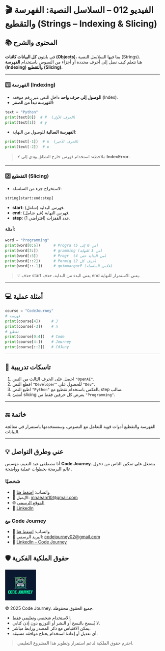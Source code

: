 # 🎬 الفيديو 012 – السلاسل النصية: الفهرسة والتقطيع (Strings – Indexing & Slicing)

## 📚 المحتوى والشرح
في بايثون **كل البيانات كائنات (Objects)**، بما فيها السلاسل النصية (Strings).  
هنا نتعلم كيف نصل إلى أحرف محددة أو أجزاء من النصوص باستخدام **الفهرسة (Indexing)** و**التقطيع (Slicing)**.

---

### 1️⃣ الفهرسة (Indexing)
- **الوصول إلى حرف واحد** داخل النص عبر رقم موقعه (Index).
- **الفهرسة تبدأ من الصفر**:
```python
text = "Python"
print(text[0])  # P  (الحرف الأول)
print(text[1])  # y
```

* **الفهرسة السالبة** للوصول من النهاية:

```python
print(text[-1])  # n  (الحرف الأخير)
print(text[-2])  # o
```

> ⚡ ملاحظة: استخدام فهرس خارج النطاق يؤدي إلى **IndexError**.

---

### 2️⃣ التقطيع (Slicing)

* لاستخراج جزء من السلسلة:

```python
string[start:end:step]
```

* **start**: فهرس البداية (شامل).
* **end**: فهرس النهاية (غير شامل).
* **step**: عدد القفزات (افتراضي 1).

#### أمثلة:

```python
word = "Programming"
print(word[0:6])      # Progra (من 0 إلى 5)
print(word[3:])       # gramming (من 3 للنهاية)
print(word[:5])       # Progr  (من البداية حتى 4)
print(word[::2])      # Pormig (حرف كل 2)
print(word[::-1])     # gnimmargorP (عكس السلسلة)
```

> 💡 حذف start يعني البدء من البداية، حذف end يعني الاستمرار للنهاية.

---

## 💻 أمثلة عملية

```python
course = "CodeJourney"
# فهرسة
print(course[4])     # J
print(course[-3])    # n
# تقطيع
print(course[0:4])   # Code
print(course[4:])    # Journey
print(course[::2])   # CdJuny
```

---

## 📝 تاسكات تدريبية

1. احصل على الحرف الثالث من النص `"OpenAI"`.
2. اقطع النص `"Developer"` للحصول على `"Dev"`.
3. اطبع النص `"Python"` بالعكس باستخدام تقطيع مع step سالب.
4. أنشئ slicing يعرض كل حرفين فقط من `"Programming"`.

---

## 🔚 خاتمة

الفهرسة والتقطيع أدوات قوية للتعامل مع النصوص، وستستخدمها باستمرار في معالجة البيانات.

---


## 💡 عني وطرق التواصل


أنا مصطفى عبد النعيم، مؤسس **Code Journey**.
بشتغل على تمكين الناس من دخول عالم البرمجة بخطوات عملية وواضحة.


### شخصيًا
- 💬 واتساب: [اضغط هنا](https://wa.me/201114938410)
- 📧 الإيميل: mnaeam10@gmail.com  
- 🌐 [الموقع الرسمي](https://mostafa-naeam-web.vercel.app/)  
- 💼 [LinkedIn](https://www.linkedin.com/in/mostafa-naeam/)

### مع Code Journey
- 💬 واتساب: [اضغط هنا](https://wa.me/201555303227)
- 📩 البريد الرسمي: codejourney02@gmail.com  
- 💼 [LinkedIn – Code Journey](https://www.linkedin.com/company/code-journey25/)


## 🛡 حقوق الملكية الفكرية

<img src="../../images/1.png" alt="حقوق الملكية" width="100"/>


© 2025 Code Journey. جميع الحقوق محفوظة.  

- الاستخدام شخصي وتعليمي فقط.  
- لا يُسمح بالنسخ أو النشر أو التوزيع دون إذن كتابي.  
- يمكن الاقتباس مع ذكر المصدر ورابط مباشر.  
- أي تعديل أو إعادة استخدام يحتاج موافقة مسبقة.  

> احترم حقوق الملكية لدعم استمرار وتطوير هذا المشروع التعليمي.

